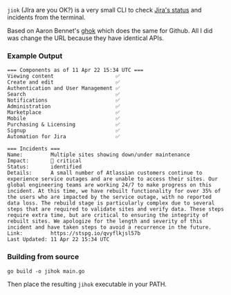 `jiok` (JIra are you OK?) is a very small CLI to check [Jira's status](https://jira-software.status.atlassian.com/) and incidents from the terminal.

Based on Aaron Bennet's [ghok](https://github.com/abennett/ghok#readme) which does the same for Github. All I did was change the URL because they have identical APIs.

### Example Output
```
=== Components as of 11 Apr 22 15:34 UTC ===
Viewing content                    ✅
Create and edit                    ✅
Authentication and User Management ✅
Search                             ✅
Notifications                      ✅
Administration                     ✅
Marketplace                        ✅
Mobile                             ✅
Purchasing & Licensing             ✅
Signup                             ✅
Automation for Jira                ✅

=== Incidents ===
Name:         Multiple sites showing down/under maintenance
Impact:       🔴 critical
Status:       identified
Details:      A small number of Atlassian customers continue to experience service outages and are unable to access their sites. Our global engineering teams are working 24/7 to make progress on this incident. At this time, we have rebuilt functionality for over 35% of the users who are impacted by the service outage, with no reported data loss. The rebuild stage is particularly complex due to several steps that are required to validate sites and verify data. These steps require extra time, but are critical to ensuring the integrity of rebuilt sites. We apologize for the length and severity of this incident and have taken steps to avoid a recurrence in the future.
Link:         https://stspg.io/qvyflkjsl57b
Last Updated: 11 Apr 22 15:34 UTC
```

### Building from source

`go build -o jihok main.go`

Then place the resulting `jihok` executable in your PATH.

